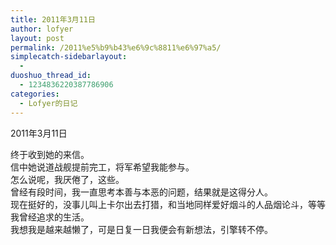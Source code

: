 ```yaml
---
title: 2011年3月11日
author: lofyer
layout: post
permalink: /2011%e5%b9%b43%e6%9c%8811%e6%97%a5/
simplecatch-sidebarlayout:
  - 
duoshuo_thread_id:
  - 1234836220387786906
categories:
  - Lofyer的日记
---
```

2011年3月11日

终于收到她的来信。  
信中她说道战舰提前完工，将军希望我能参与。  
怎么说呢，我厌倦了，这些。  
曾经有段时间，我一直思考本善与本恶的问题，结果就是这得分人。  
现在挺好的，没事儿叫上卡尔出去打猎，和当地同样爱好烟斗的人品烟论斗，等等我曾经追求的生活。  
我想我是越来越懒了，可是日复一日我便会有新想法，引擎转不停。